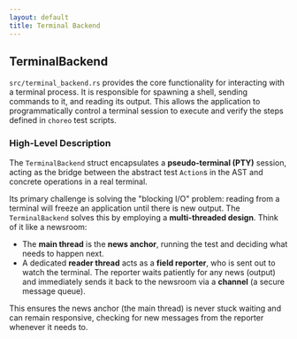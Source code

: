 ```yaml
---
layout: default
title: Terminal Backend
---
```


## TerminalBackend

`src/terminal_backend.rs` provides the core functionality for interacting with a terminal process. It is responsible for
spawning a shell, sending commands to it, and reading its output. This allows the application to programmatically
control a terminal session to execute and verify the steps defined in `choreo` test scripts.

### High-Level Description

The `TerminalBackend` struct encapsulates a **pseudo-terminal (PTY)** session, acting as the bridge between the abstract
test `Action`s in the AST and concrete operations in a real terminal.

Its primary challenge is solving the "blocking I/O" problem: reading from a terminal will freeze an application until
there is new output. The `TerminalBackend` solves this by employing a **multi-threaded design**. Think of it like a
newsroom:

* The **main thread** is the **news anchor**, running the test and deciding what needs to happen next.
* A dedicated **reader thread** acts as a **field reporter**, who is sent out to watch the terminal. The reporter waits
  patiently for any news (output) and immediately sends it back to the newsroom via a **channel** (a secure message
  queue).

This ensures the news anchor (the main thread) is never stuck waiting and can remain responsive, checking for new
messages from the reporter whenever it needs to.
